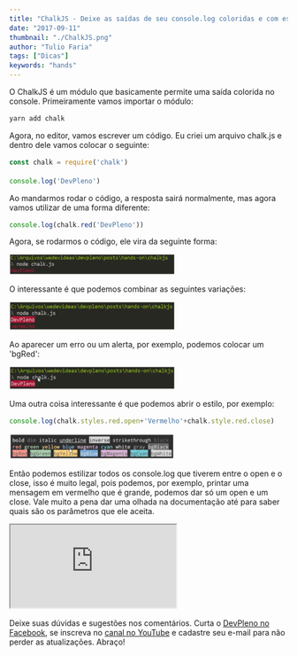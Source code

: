 ```yaml
---
title: "ChalkJS - Deixe as saídas de seu console.log coloridas e com estilo"
date: "2017-09-11"
thumbnail: "./ChalkJS.png"
author: "Tulio Faria"
tags: ["Dicas"]
keywords: "hands"
---
```



O ChalkJS é um módulo que basicamente permite uma saída colorida no console. Primeiramente vamos importar o módulo:

```jsx {numberLines: true}
yarn add chalk
```

Agora, no editor, vamos escrever um código. Eu criei um arquivo chalk.js e dentro dele vamos colocar o seguinte:

```jsx {numberLines: true}
const chalk = require('chalk')

console.log('DevPleno')
```

Ao mandarmos rodar o código, a resposta sairá normalmente, mas agora vamos utilizar de uma forma diferente:

```jsx {numberLines: true}
console.log(chalk.red('DevPleno'))
```

Agora, se rodarmos o código, ele vira da seguinte forma: 

![Exemplo 1](ff4477ba-6ca8-499f-a918-a0e050e3c9e0.png) 

O interessante é que podemos combinar as seguintes variações:

![Exemplo 2](60e315f1-a434-41cf-86f3-9594b082c0fc.png) 

Ao aparecer um erro ou um alerta, por exemplo, podemos colocar um 'bgRed': 

![Exemplo 3](5a2daeac-aeb9-4fb7-8562-b3ecfbd14709.png)

Uma outra coisa interessante é que podemos abrir o estilo, por exemplo:

```jsx {numberLines: true}
console.log(chalk.styles.red.open+'Vermelho'+chalk.style.red.close)
```

![Exemplo 4](6ceda996-cfda-4626-939c-7dba360c3262.png)

Então podemos estilizar todos os console.log que tiverem entre o open e o close, isso é muito legal, pois podemos, por exemplo, printar uma mensagem em vermelho que é grande, podemos dar só um open e um close. Vale muito a pena dar uma olhada na documentação até para saber quais são os parâmetros que ele aceita.   

<div class="embed-responsive embed-responsive-16by9 mb-4">
  <iframe class="embed-responsive-item" src="https://www.youtube.com/embed/-ikx1d25Efw" allowfullscreen></iframe>
</div>

Deixe suas dúvidas e sugestões nos comentários. Curta o [DevPleno no Facebook](http://www.facebook.com/devpleno), se inscreva no [canal no YouTube](https://www.youtube.com/channel/UC07JWf9A0B1scApbS1Te7Ww) e cadastre seu e-mail para não perder as atualizações. Abraço!